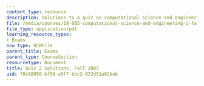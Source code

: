 ```yaml
---
content_type: resource
description: Solutions to a quiz on computational science and engineering.
file: /media/courses/18-085-computational-science-and-engineering-i-fall-2008/78c08050bf56a5f7bbc2032d51a82bab_q218085f03sol.pdf
file_type: application/pdf
learning_resource_types:
- Exams
ocw_type: OCWFile
parent_title: Exams
parent_type: CourseSection
resourcetype: Document
title: Quiz 2 Solutions, Fall 2003
uid: 78c08050-bf56-a5f7-bbc2-032d51a82bab
---
```

